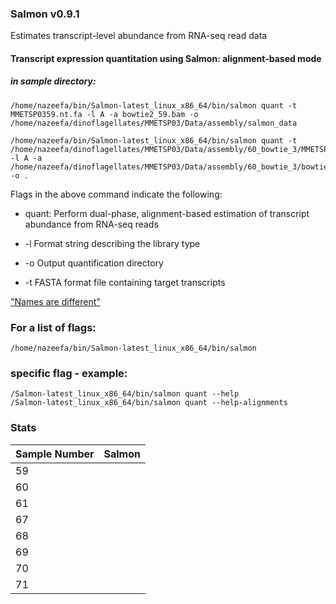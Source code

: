 ### Salmon v0.9.1
Estimates transcript-level abundance from RNA-seq read data

#### Transcript expression quantitation using Salmon: alignment-based mode

##### in sample directory:

```
/home/nazeefa/bin/Salmon-latest_linux_x86_64/bin/salmon quant -t MMETSP0359.nt.fa -l A -a bowtie2_59.bam -o /home/nazeefa/dinoflagellates/MMETSP03/Data/assembly/salmon_data
```
```
/home/nazeefa/bin/Salmon-latest_linux_x86_64/bin/salmon quant -t /home/nazeefa/dinoflagellates/MMETSP03/Data/assembly/60_bowtie_3/MMETSP0360.nt.fa -l A -a /home/nazeefa/dinoflagellates/MMETSP03/Data/assembly/60_bowtie_3/bowtie2_60.bam -o .
```
Flags in the above command indicate the following:

* quant: Perform dual-phase, alignment-based estimation of
transcript abundance from RNA-seq reads

* -l Format string describing the library type
* -o Output quantification directory
* -t FASTA format file containing target transcripts

["Names are different"](https://github.com/COMBINE-lab/salmon/issues/140)

### For a list of flags:
```
/home/nazeefa/bin/Salmon-latest_linux_x86_64/bin/salmon
```
### specific flag - example:
```
/Salmon-latest_linux_x86_64/bin/salmon quant --help
/Salmon-latest_linux_x86_64/bin/salmon quant --help-alignments
```
### Stats

| Sample Number | Salmon |
|--------    | ----------|
| 59 |           	 | 
| 60 |           	 |
| 61 |           	 |
| 67 |           	 |
| 68 |            	 |
| 69 |            	 |
| 70 |            	 |
| 71 |          	 | 
